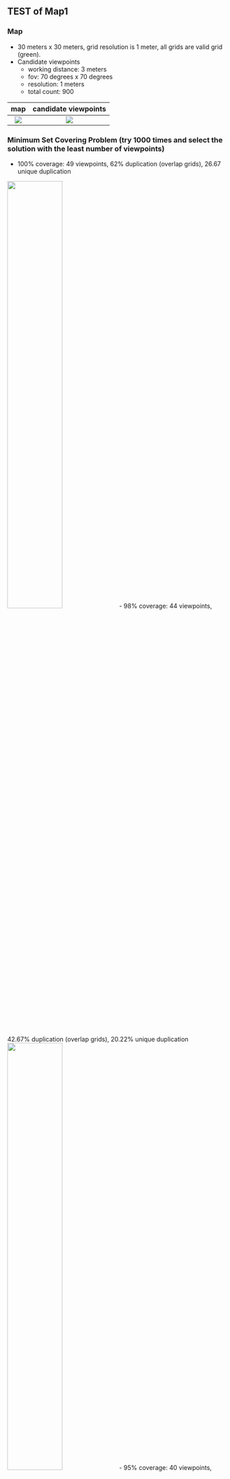 ## TEST of Map1  

### Map
- 30 meters x 30 meters, grid resolution is 1 meter, all grids are valid grid (green).
- Candidate viewpoints
  - working distance: 3 meters
  - fov: 70 degrees x 70 degrees
  - resolution: 1 meters
  - total count: 900

map|candidate viewpoints
:----:|:----:
<img src="https://github.com/suneric/aircraft_scanning/blob/master/aircraft_scanning_plan/scripts/image/map331.jpeg">|<img src="https://github.com/suneric/aircraft_scanning/blob/master/aircraft_scanning_plan/scripts/image/vpcandidate-u-m1.jpeg">

### Minimum Set Covering Problem (try 1000 times and select the solution with the least number of viewpoints)
- 100% coverage: 49 viewpoints, 62% duplication (overlap grids), 26.67 unique duplication
<img src="https://github.com/suneric/aircraft_scanning/blob/master/aircraft_scanning_plan/scripts/image/scp-m1-vp1-100c.jpeg" width=50% height=50%>
- 98% coverage: 44 viewpoints, 42.67% duplication (overlap grids), 20.22% unique duplication
<img src="https://github.com/suneric/aircraft_scanning/blob/master/aircraft_scanning_plan/scripts/image/scp-m1-vp1-98c.jpeg" width=50% height=50%>
- 95% coverage: 40 viewpoints, 25.33% duplication (overlap grids), 12.44% unique duplication
<img src="https://github.com/suneric/aircraft_scanning/blob/master/aircraft_scanning_plan/scripts/image/scp-m1-vp1-95c.jpeg" width=50% height=50%>
- 92% coverage: 37 viewpoints, 15.33% duplication (overlap grids), 7.67% unique duplication
<img src="https://github.com/suneric/aircraft_scanning/blob/master/aircraft_scanning_plan/scripts/image/scp-m1-vp1-92c.jpeg" width=50% height=50%>
- 90% coverage: 36 viewpoints, 13.11% duplication (overlap grids), 6.56% unique duplication
<img src="https://github.com/suneric/aircraft_scanning/blob/master/aircraft_scanning_plan/scripts/image/scp-m1-vp1-90c.jpeg" width=50% height=50%>

### MAX-MIN Ant System on 92% coverage
- performance with different hyper-parameters (alpha beta rho)

rho=0.05|rho=0.2|rho=0.5
:----:|:----:|:----:
<img src="https://github.com/suneric/aircraft_scanning/blob/master/aircraft_scanning_plan/scripts/image/MMAS-m1-rho005.png">|<img src="https://github.com/suneric/aircraft_scanning/blob/master/aircraft_scanning_plan/scripts/image/MMAS-m1-rho02.png">|<img src="https://github.com/suneric/aircraft_scanning/blob/master/aircraft_scanning_plan/scripts/image/MMAS-m1-rho05.png">

- the best configures (hyper-parameters)
<img src="https://github.com/suneric/aircraft_scanning/blob/master/aircraft_scanning_plan/scripts/image/MMAS-m1-best.png" width=50% height=50%>
- best tour
  - alpha=1, beta=3, rho=0.05
<img src="https://github.com/suneric/aircraft_scanning/blob/master/aircraft_scanning_plan/scripts/image/MMAS-m1-best-a1b2r005.jpeg" width=50% height=50%>
  - alpha=5, beta=7, rho=0.05
<img src="https://github.com/suneric/aircraft_scanning/blob/master/aircraft_scanning_plan/scripts/image/MMAS-m1-best-a5b7r005.jpeg" width=50% height=50%>
  - alpha=1, beta=3, rho=0.2
<img src="https://github.com/suneric/aircraft_scanning/blob/master/aircraft_scanning_plan/scripts/image/MMAS-m1-best-a1b3r02.jpeg" width=50% height=50%>
  - alpha=1, beta=5, rho=0.2
<img src="https://github.com/suneric/aircraft_scanning/blob/master/aircraft_scanning_plan/scripts/image/MMAS-m1-best-a1b5r02.jpeg" width=50% height=50%>
  - alpha=1, beta=3, rho=0.5
<img src="https://github.com/suneric/aircraft_scanning/blob/master/aircraft_scanning_plan/scripts/image/MMAS-m1-best-a1b3r05.jpeg" width=50% height=50%>
  - alpha=1, beta=5, rho=0.5
<img src="https://github.com/suneric/aircraft_scanning/blob/master/aircraft_scanning_plan/scripts/image/MMAS-m1-best-a1b5r05.jpeg" width=50% height=50%>


### Monte Carlo Tree Search
- neighbor viewpoints


### Comparison
- 30 meters X 30 meters, discritized with 900 square grid (length of 1 meter)
- number of candidate viewpoints: 900

- SCP+ACO:
- best solution: 26 viewpoints selected, travel distance is 138.13 meters.
<img src="https://github.com/suneric/aircraft_scanning/blob/master/aircraft_scanning_plan/scripts/results/acobest_1.png" width=50% height=50%>

- MCTS:
  - neighborhood viewpoints control parameter: 0.5
  - max simulation iteration: 100000
  - terminal epsilon: 0.1, with decay rate 0.9999

  - number of neighborhood viewpoints: 3
  - Number of iteration required to achieve 100% coverage
<img src="https://github.com/suneric/aircraft_scanning/blob/master/aircraft_scanning_plan/scripts/results/mcts_sigma.png" width=50% height=50%>
  - best solution: 25 viewpoints selected, travel distance is 168 meters, altered = 173.8 meters
<img src="https://github.com/suneric/aircraft_scanning/blob/master/aircraft_scanning_plan/scripts/results/mctsbest_1.png" width=50% height=50%>
